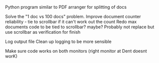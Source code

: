 Python program similar to PDF arranger for splitting of docs

Solve the "1 doc vs 100 docs" problem.
Improve document counter reliability - tie to scrollbar if it can't work out the count
Redo max documents code to be tied to scrollbar? maybe? Probably not replace but use scrollbar as verification for finish

Log output file
Clean up logging to be more sensible

Make sure code works on both monitors (right monitor at Dent doesnt worK)